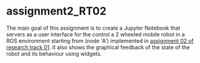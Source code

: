 # assignment2_RT02
The main goal of this assignment is to create a Jupyter Notebook that servers as a user interface for the control
a 2 wheeled mobile robot in a ROS environment starting from (node 'A') implemented in [assignment 02 of research track 01](https://github.com/AichaAbbad/assignment_2_2022.git).
It also shows the graphical feedback of the state of the robot and its behaviour using widgets.

